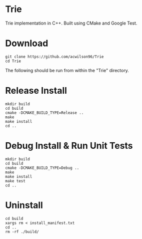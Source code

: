 # Trie
Trie implementation in C++. Built using CMake and Google Test. 

# Download
```
git clone https://github.com/acwilson96/Trie
cd Trie
```
The following should be run from within the "Trie" directory.
# Release Install
```
mkdir build
cd build
cmake -DCMAKE_BUILD_TYPE=Release ..
make
make install
cd ..
```
# Debug Install & Run Unit Tests
```
mkdir build
cd build
cmake -DCMAKE_BUILD_TYPE=Debug ..
make
make install
make test
cd ..
```
# Uninstall
```
cd build
xargs rm < install_manifest.txt
cd ..
rm -rf ./build/
```